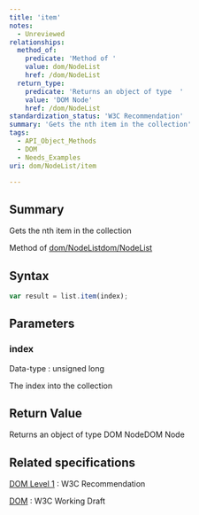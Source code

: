 ```yaml
---
title: 'item'
notes:
  - Unreviewed
relationships:
  method_of:
    predicate: 'Method of '
    value: dom/NodeList
    href: /dom/NodeList
  return_type:
    predicate: 'Returns an object of type  '
    value: 'DOM Node'
    href: /dom/NodeList
standardization_status: 'W3C Recommendation'
summary: 'Gets the nth item in the collection'
tags:
  - API_Object_Methods
  - DOM
  - Needs_Examples
uri: dom/NodeList/item

---
```

## Summary

Gets the nth item in the collection

Method of [dom/NodeList](/dom/NodeList)[dom/NodeList](/dom/NodeList)

## Syntax

``` js
var result = list.item(index);
```

## Parameters

### index

 Data-type
:   unsigned long

 The index into the collection

## Return Value

Returns an object of type DOM NodeDOM Node

## Related specifications

[DOM Level 1](http://www.w3.org/TR/REC-DOM-Level-1/level-one-core.html#ID-536297177)
:   W3C Recommendation

[DOM](http://www.w3.org/TR/REC-DOM-Level-1/level-one-core.html#ID-536297177)
:   W3C Working Draft
